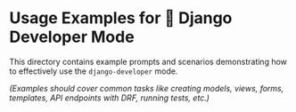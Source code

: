 # Usage Examples for 🐍 Django Developer Mode

This directory contains example prompts and scenarios demonstrating how to effectively use the `django-developer` mode.

*(Examples should cover common tasks like creating models, views, forms, templates, API endpoints with DRF, running tests, etc.)*